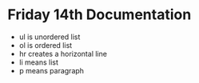 # Friday 14th Documentation
- ul is unordered list
- ol is ordered list
- hr creates a horizontal line
- li means list
- p means paragraph
